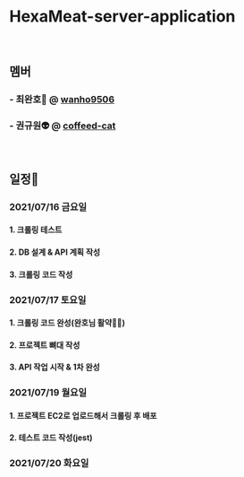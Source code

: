 # HexaMeat-server-application

</br>

## 멤버

### - 최완호🤖 @ [wanho9506](https://github.com/wanho9506)

### - 권규원👽 @ [coffeed-cat](https://github.com/coffeed-cat)

</br>

## 일정📆

### 2021/07/16 금요일

#### 1. 크롤링 테스트

#### 2. DB 설계 & API 계획 작성

#### 3. 크롤링 코드 작성

### 2021/07/17 토요일

#### 1. 크롤링 코드 완성(완호님 활약🦾😸)

#### 2. 프로젝트 뼈대 작성

#### 3. API 작업 시작 & 1차 완성

### 2021/07/19 월요일

#### 1. 프로젝트 EC2로 업로드해서 크롤링 후 배포

#### 2. 테스트 코드 작성(jest)

### 2021/07/20 화요일
